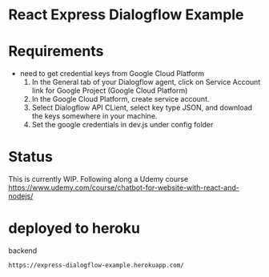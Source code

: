 # React Express Dialogflow Example

# Requirements
- need to get credential keys from Google Cloud Platform
  1. In the General tab of your Dialogflow agent, click on Service Account link for Google Project (Google Cloud Platform)
  2. In the Google Cloud Platform, create service account.
  3. Select Dialogflow API CLient, select key type JSON, and download the keys somewhere in your machine.
  4. Set the google credentials in dev.js under config folder

# Status
This is currently WIP. Following along a Udemy course https://www.udemy.com/course/chatbot-for-website-with-react-and-nodejs/


# deployed to heroku

backend
```
https://express-dialogflow-example.herokuapp.com/
```

